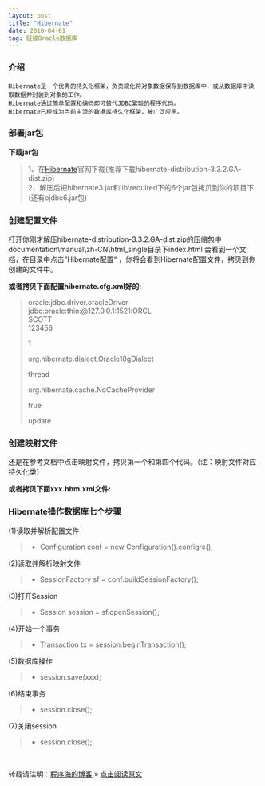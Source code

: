 ```yaml
---
layout: post
title: "Hibernate"
date: 2018-04-01
tag: 链接Oracle数据库
---
```

### 介绍
	
	Hibernate是一个优秀的持久化框架，负责简化将对象数据保存到数据库中，或从数据库中读取数据并封装到对象的工作。
	Hibernate通过简单配置和编码即可替代JDBC繁琐的程序代码。
	Hibernate已经成为当前主流的数据库持久化框架，被广泛应用。

### 部署jar包
	
**下载jar包**

> 1、在[Hibernate](http://www.hibernate.org)官网下载(推荐下载hibernate-distribution-3.3.2.GA-dist.zip)  
> 2、解压后把hibernate3.jar和lib\required下的6个jar包拷贝到你的项目下(还有ojdbc6.jar包)

### 创建配置文件

打开你刚才解压hibernate-distribution-3.3.2.GA-dist.zip的压缩包中documentation\manual\zh-CN\html_single目录下index.html
会看到一个文档，在目录中点击”Hibernate配置“ ，你将会看到Hibernate配置文件，拷贝到你创建的文件中。

**或者拷贝下面配置hibernate.cfg.xml好的:**

>	<?xml version='1.0' encoding='utf-8'?>  
>	<!DOCTYPE hibernate-configuration PUBLIC  
>	"-//Hibernate/Hibernate Configuration DTD 3.0//EN"  
>	"http://hibernate.sourceforge.net/hibernate-configuration-3.0.dtd">  
>	  
>	<hibernate-configuration>  
>	  
>	<session-factory>  
>	  
>	<!-- Database connection settings -->  
>	<property name="connection.driver_class">oracle.jdbc.driver.oracleDriver</property>  
>	<property name="connection.url">jdbc:oracle:thin:@127.0.0.1:1521:ORCL</property>  
>	<property name="connection.username">SCOTT</property>  
>	<property name="connection.password">123456</property>  
>	  
>	<!-- JDBC connection pool (use the built-in) -->  
>	<property name="connection.pool_size">1</property>  
>	  
>	<!-- SQL dialect -->  
>	<property name="dialect">org.hibernate.dialect.Oracle10gDialect</property>  
>	  
>	<!-- Enable Hibernate's automatic session context management -->  
>	<property name="current_session_context_class">thread</property>  
>	  
>	<!-- Disable the second-level cache  -->  
>	<property name="cache.provider_class">org.hibernate.cache.NoCacheProvider</property>  
>	  
>	<!-- Echo all executed SQL to stdout -->  
>	<property name="show_sql">true</property>  
>	  
>	<!-- Drop and re-create the database schema on startup -->  
>	<property name="hbm2ddl.auto">update</property><br>  
>	  
>	<mapping resource="(your hbm.xml Directory location ).hbm.xml"/>  
>	  
>	</session-factory>  
>	  
>	</hibernate-configuration>

### 创建映射文件

还是在参考文档中点击映射文件，拷贝第一个和第四个代码。（注：映射文件对应持久化类）

**或者拷贝下面xxx.hbm.xml文件:**

>	<?xml version="1.0"?>  
>	<!DOCTYPE hibernate-mapping PUBLIC  
>	"-//Hibernate/Hibernate Mapping DTD 3.0//EN"  
>	"http://hibernate.sourceforge.net/hibernate-mapping-3.0.dtd">  
>	  
>	<hibernate-mapping package="org.hibernate.tutorial.domain">  
>	  
>	<class name="Event" table="EVENTS">  
>	<id name="id" column="EVENT_ID">  
>	<generator class="native"/>  
>	</id>  
>	<property name="date" type="timestamp" column="EVENT_DATE"/>  
>	<property name="title"/>  
>	</class>  
>	  
>	</hibernate-mapping>

### Hibernate操作数据库七个步骤
	
(1)读取并解析配置文件  
>* Configuration conf = new Configuration().configre();
  
(2)读取并解析映射文件  
>* SessionFactory sf = conf.buildSessionFactory(); 
 
(3)打开Session  
>* Session session = sf.openSession();  

(4)开始一个事务  
>* Transaction tx = session.beginTransaction(); 
 
(5)数据库操作  
>* session.save(xxx);  

(6)结束事务  
>* session.close();  

(7)关闭session  
>* session.close();

<br>

转载请注明：[程序海的博客](https://www.shendonghai.com) » [点击阅读原文](https://www.shendonghai.com/2018/04/Hibernate/) 


	

	
	
	
	